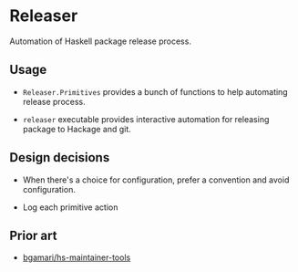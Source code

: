 # Releaser

Automation of Haskell package release process.

## Usage

- `Releaser.Primitives` provides a bunch of functions
  to help automating release process.

- `releaser` executable provides interactive automation
  for releasing package to Hackage and git.

## Design decisions

- When there's a choice for configuration, prefer a convention and avoid configuration.

- Log each primitive action

## Prior art

- [bgamari/hs-maintainer-tools](https://github.com/bgamari/hs-maintainer-tools)
